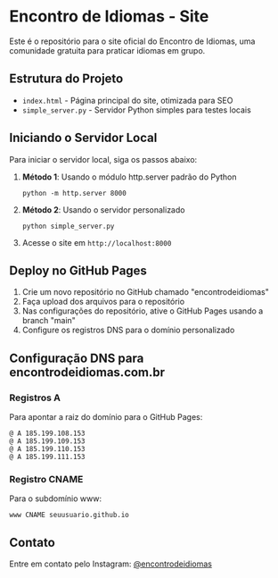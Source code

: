 # Encontro de Idiomas - Site

Este é o repositório para o site oficial do Encontro de Idiomas, uma comunidade gratuita para praticar idiomas em grupo.

## Estrutura do Projeto

- `index.html` - Página principal do site, otimizada para SEO
- `simple_server.py` - Servidor Python simples para testes locais

## Iniciando o Servidor Local

Para iniciar o servidor local, siga os passos abaixo:

1. **Método 1**: Usando o módulo http.server padrão do Python
   ```
   python -m http.server 8000
   ```

2. **Método 2**: Usando o servidor personalizado
   ```
   python simple_server.py
   ```

3. Acesse o site em `http://localhost:8000`

## Deploy no GitHub Pages

1. Crie um novo repositório no GitHub chamado "encontrodeidiomas"
2. Faça upload dos arquivos para o repositório
3. Nas configurações do repositório, ative o GitHub Pages usando a branch "main"
4. Configure os registros DNS para o domínio personalizado

## Configuração DNS para encontrodeidiomas.com.br

### Registros A
Para apontar a raiz do domínio para o GitHub Pages:
```
@ A 185.199.108.153
@ A 185.199.109.153
@ A 185.199.110.153
@ A 185.199.111.153
```

### Registro CNAME
Para o subdomínio www:
```
www CNAME seuusuario.github.io
```

## Contato

Entre em contato pelo Instagram: [@encontrodeidiomas](https://instagram.com/encontrodeidiomas) 